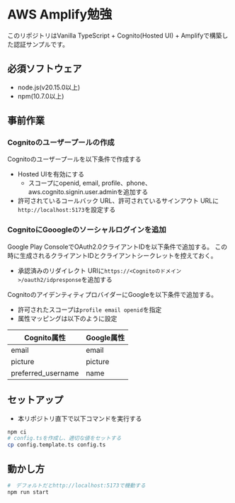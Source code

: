 # AWS Amplify勉強

このリポジトリはVanilla TypeScript + Cognito(Hosted UI) + Amplifyで構築した認証サンプルです。

## 必須ソフトウェア

* node.js(v20.15.0以上)
* npm(10.7.0以上)

## 事前作業

### Cognitoのユーザープールの作成

Cognitoのユーザープールを以下条件で作成する

* Hosted UIを有効にする
    * スコープにopenid, email, profile、phone、aws.cognito.signin.user.adminを追加する
* 許可されているコールバック URL、許可されているサインアウト URLに```http://localhost:5173```を設定する

### CognitoにGooogleのソーシャルログインを追加

Google Play ConsoleでOAuth2.0クライアントIDを以下条件で追加する。
この時に生成されるクライアントIDとクライアントシークレットを控えておく。

* 承認済みのリダイレクト URIに```https://<Cognitoのドメイン>/oauth2/idpresponse```を追加する

CognitoのアイデンティティプロバイダーにGoogleを以下条件で追加する。

* 許可されたスコープは```profile email openid```を指定
* 属性マッピングは以下のように設定

| Cognito属性          | Google属性 |
|--------------------|----------|
| email              | email    |
| picture            | picture  |
| preferred_username | name     |

## セットアップ

* 本リポジトリ直下で以下コマンドを実行する

```bash
npm ci
# config.tsを作成し、適切な値をセットする
cp config.template.ts config.ts
```

## 動かし方

```bash
#　デフォルトだとhttp://localhost:5173で機動する
npm run start
```
